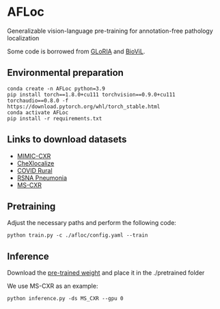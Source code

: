 # AFLoc

Generalizable vision-language pre-training for annotation-free pathology localization

Some code is borrowed from [GLoRIA](https://github.com/marshuang80/gloria) and [BioViL](https://github.com/microsoft/hi-ml).

## Environmental preparation

```
conda create -n AFLoc python=3.9
pip install torch==1.8.0+cu111 torchvision==0.9.0+cu111 torchaudio==0.8.0 -f https://download.pytorch.org/whl/torch_stable.html
conda activate AFLoc
pip install -r requirements.txt
```

## Links to download datasets

- [MIMIC-CXR](https://physionet.org/content/mimic-cxr-jpg/2.0.0/)
- [CheXlocalize](https://stanfordaimi.azurewebsites.net/datasets/abfb76e5-70d5-4315-badc-c94dd82e3d6d)
- [COVID Rural](https://www.cancerimagingarchive.net/collection/covid-19-ar/)
- [RSNA Pneumonia](https://www.kaggle.com/competitions/rsna-pneumonia-detection-challenge)
- [MS-CXR](https://aka.ms/ms-cxr)

## Pretraining

Adjust the necessary paths and perform the following code:

```
python train.py -c ./afloc/config.yaml --train
```

## Inference

Download the [pre-trained weight](https://drive.google.com/drive/folders/1RQktI5NN-vd1-xVnt3DDPI9hl3eUxzpq) and place it in the ./pretrained folder

We use MS-CXR as an example:

```
python inference.py -ds MS_CXR --gpu 0 
```
